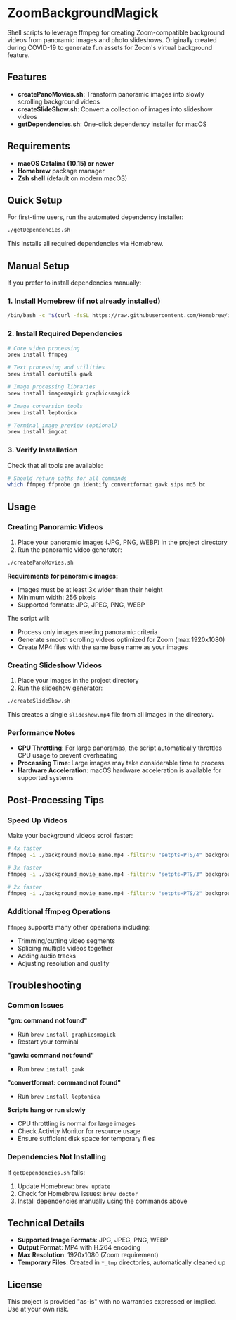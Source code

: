 # ZoomBackgroundMagick

Shell scripts to leverage ffmpeg for creating Zoom-compatible background videos from panoramic images and photo slideshows. Originally created during COVID-19 to generate fun assets for Zoom's virtual background feature.

## Features

- **createPanoMovies.sh**: Transform panoramic images into slowly scrolling background videos
- **createSlideShow.sh**: Convert a collection of images into slideshow videos
- **getDependencies.sh**: One-click dependency installer for macOS

## Requirements

- **macOS Catalina (10.15) or newer**
- **Homebrew** package manager
- **Zsh shell** (default on modern macOS)

## Quick Setup

For first-time users, run the automated dependency installer:

```bash
./getDependencies.sh
```

This installs all required dependencies via Homebrew.

## Manual Setup

If you prefer to install dependencies manually:

### 1. Install Homebrew (if not already installed)

```bash
/bin/bash -c "$(curl -fsSL https://raw.githubusercontent.com/Homebrew/install/HEAD/install.sh)"
```

### 2. Install Required Dependencies

```bash
# Core video processing
brew install ffmpeg

# Text processing and utilities  
brew install coreutils gawk

# Image processing libraries
brew install imagemagick graphicsmagick

# Image conversion tools
brew install leptonica

# Terminal image preview (optional)
brew install imgcat
```

### 3. Verify Installation

Check that all tools are available:

```bash
# Should return paths for all commands
which ffmpeg ffprobe gm identify convertformat gawk sips md5 bc
```

## Usage

### Creating Panoramic Videos

1. Place your panoramic images (JPG, PNG, WEBP) in the project directory
2. Run the panoramic video generator:

```bash
./createPanoMovies.sh
```

**Requirements for panoramic images:**
- Images must be at least 3x wider than their height
- Minimum width: 256 pixels
- Supported formats: JPG, JPEG, PNG, WEBP

The script will:
- Process only images meeting panoramic criteria
- Generate smooth scrolling videos optimized for Zoom (max 1920x1080)
- Create MP4 files with the same base name as your images

### Creating Slideshow Videos

1. Place your images in the project directory
2. Run the slideshow generator:

```bash
./createSlideShow.sh
```

This creates a single `slideshow.mp4` file from all images in the directory.

### Performance Notes

- **CPU Throttling**: For large panoramas, the script automatically throttles CPU usage to prevent overheating
- **Processing Time**: Large images may take considerable time to process
- **Hardware Acceleration**: macOS hardware acceleration is available for supported systems

## Post-Processing Tips

### Speed Up Videos

Make your background videos scroll faster:

```bash
# 4x faster
ffmpeg -i ./background_movie_name.mp4 -filter:v "setpts=PTS/4" background_movie_name_4xfaster.mp4

# 3x faster  
ffmpeg -i ./background_movie_name.mp4 -filter:v "setpts=PTS/3" background_movie_name_3xfaster.mp4

# 2x faster
ffmpeg -i ./background_movie_name.mp4 -filter:v "setpts=PTS/2" background_movie_name_2xfaster.mp4
```

### Additional ffmpeg Operations

`ffmpeg` supports many other operations including:
- Trimming/cutting video segments
- Splicing multiple videos together
- Adding audio tracks
- Adjusting resolution and quality

## Troubleshooting

### Common Issues

**"gm: command not found"**
- Run `brew install graphicsmagick`
- Restart your terminal

**"gawk: command not found"**  
- Run `brew install gawk`

**"convertformat: command not found"**
- Run `brew install leptonica`

**Scripts hang or run slowly**
- CPU throttling is normal for large images
- Check Activity Monitor for resource usage
- Ensure sufficient disk space for temporary files

### Dependencies Not Installing

If `getDependencies.sh` fails:

1. Update Homebrew: `brew update`
2. Check for Homebrew issues: `brew doctor`
3. Install dependencies manually using the commands above

## Technical Details

- **Supported Image Formats**: JPG, JPEG, PNG, WEBP
- **Output Format**: MP4 with H.264 encoding
- **Max Resolution**: 1920x1080 (Zoom requirement)
- **Temporary Files**: Created in `*_tmp` directories, automatically cleaned up

## License

This project is provided "as-is" with no warranties expressed or implied. Use at your own risk.
